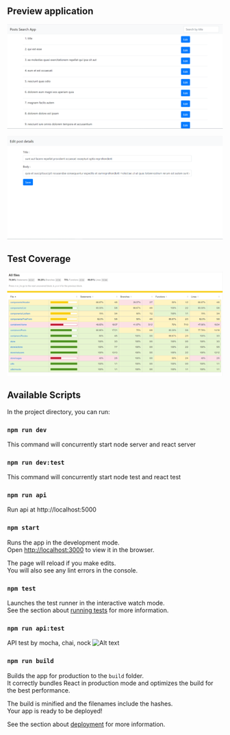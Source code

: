 ## Preview application
![Alt text](preview.png?raw=true "Application Review")

![Alt text](preview1.png?raw=true "Application Review")

## Test Coverage 
![Alt text](coverage.png?raw=true "Test Coverage Report")


## Available Scripts

In the project directory, you can run:

### `npm run dev`

This command will concurrently start node server and react server

### `npm run dev:test`

This command will concurrently start node test and react test

### `npm run api`

Run api at http://localhost:5000

### `npm start`

Runs the app in the development mode.<br />
Open [http://localhost:3000](http://localhost:3000) to view it in the browser.

The page will reload if you make edits.<br />
You will also see any lint errors in the console.

### `npm test`

Launches the test runner in the interactive watch mode.<br />
See the section about [running tests](https://facebook.github.io/create-react-app/docs/running-tests) for more information.

### `npm run api:test`
API test by mocha, chai, nock 
![Alt text](api-test-result.png?raw=true "API test")

### `npm run build`

Builds the app for production to the `build` folder.<br />
It correctly bundles React in production mode and optimizes the build for the best performance.

The build is minified and the filenames include the hashes.<br />
Your app is ready to be deployed!

See the section about [deployment](https://facebook.github.io/create-react-app/docs/deployment) for more information.
